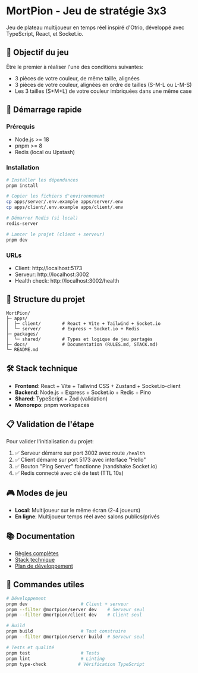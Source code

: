 # MortPion - Jeu de stratégie 3x3

Jeu de plateau multijoueur en temps réel inspiré d'Otrio, développé avec TypeScript, React, et Socket.io.

## 🎯 Objectif du jeu

Être le premier à réaliser l'une des conditions suivantes:
- 3 pièces de votre couleur, de même taille, alignées
- 3 pièces de votre couleur, alignées en ordre de tailles (S-M-L ou L-M-S)  
- Les 3 tailles (S+M+L) de votre couleur imbriquées dans une même case

## 🚀 Démarrage rapide

### Prérequis
- Node.js >= 18
- pnpm >= 8
- Redis (local ou Upstash)

### Installation
```bash
# Installer les dépendances
pnpm install

# Copier les fichiers d'environnement
cp apps/server/.env.example apps/server/.env
cp apps/client/.env.example apps/client/.env

# Démarrer Redis (si local)
redis-server

# Lancer le projet (client + serveur)
pnpm dev
```

### URLs
- Client: http://localhost:5173
- Serveur: http://localhost:3002
- Health check: http://localhost:3002/health

## 📁 Structure du projet

```
MortPion/
├─ apps/
│  ├─ client/        # React + Vite + Tailwind + Socket.io
│  └─ server/        # Express + Socket.io + Redis
├─ packages/
│  └─ shared/        # Types et logique de jeu partagés
├─ docs/             # Documentation (RULES.md, STACK.md)
└─ README.md
```

## 🛠️ Stack technique

- **Frontend**: React + Vite + Tailwind CSS + Zustand + Socket.io-client
- **Backend**: Node.js + Express + Socket.io + Redis + Pino
- **Shared**: TypeScript + Zod (validation)
- **Monorepo**: pnpm workspaces

## 📋 Validation de l'étape

Pour valider l'initialisation du projet:

1. ✅ Serveur démarre sur port 3002 avec route `/health`
2. ✅ Client démarre sur port 5173 avec interface "Hello"
3. ✅ Bouton "Ping Server" fonctionne (handshake Socket.io)
4. ✅ Redis connecté avec clé de test (TTL 10s)

## 🎮 Modes de jeu

- **Local**: Multijoueur sur le même écran (2-4 joueurs)
- **En ligne**: Multijoueur temps réel avec salons publics/privés

## 📚 Documentation

- [Règles complètes](./docs/RULES.md)
- [Stack technique](./docs/STACK.md)
- [Plan de développement](./docs/plan.md)

## 🔧 Commandes utiles

```bash
# Développement
pnpm dev                    # Client + serveur
pnpm --filter @mortpion/server dev    # Serveur seul
pnpm --filter @mortpion/client dev    # Client seul

# Build
pnpm build                  # Tout construire
pnpm --filter @mortpion/server build  # Serveur seul

# Tests et qualité
pnpm test                   # Tests
pnpm lint                   # Linting
pnpm type-check            # Vérification TypeScript
```
